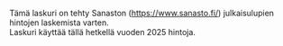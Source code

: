 Tämä laskuri on tehty Sanaston (https://www.sanasto.fi/) julkaisulupien hintojen laskemista varten.<br>
Laskuri käyttää tällä hetkellä vuoden 2025 hintoja.
